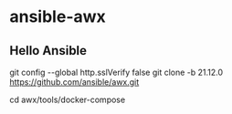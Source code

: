 # ansible-awx

## Hello Ansible

 git config --global http.sslVerify false
 git clone -b 21.12.0 https://github.com/ansible/awx.git
 
 cd awx/tools/docker-compose
 
 
